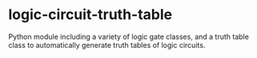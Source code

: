 # logic-circuit-truth-table
Python module including a variety of logic gate classes, and a truth table class to automatically generate truth tables of logic circuits.
